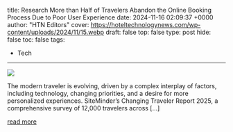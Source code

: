 title: Research More than Half of Travelers Abandon the Online Booking Process Due to Poor User Experience
date: 2024-11-16 02:09:37 +0000
author: "HTN Editors"
cover: https://hoteltechnologynews.com/wp-content/uploads/2024/11/15.webp
draft: false
top: false
type: post
hide: false
toc: false
tags:
  - Tech
---

![](https://hoteltechnologynews.com/wp-content/uploads/2024/11/15.webp)

The modern traveler is evolving, driven by a complex interplay of factors, including technology, changing priorities, and a desire for more personalized experiences. SiteMinder’s Changing Traveler Report 2025, a comprehensive survey of 12,000 travelers across \[...\]

[read more](https://hoteltechnologynews.com/2024/11/research-more-than-half-of-travelers-abandon-the-online-booking-process-due-to-poor-user-experience/)
